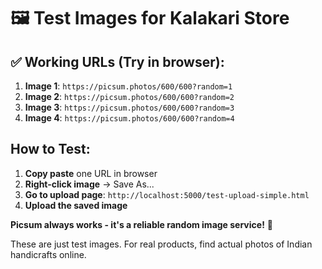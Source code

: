 # 🖼️ Test Images for Kalakari Store

## ✅ Working URLs (Try in browser):

1. **Image 1**: `https://picsum.photos/600/600?random=1`
2. **Image 2**: `https://picsum.photos/600/600?random=2`
3. **Image 3**: `https://picsum.photos/600/600?random=3`
4. **Image 4**: `https://picsum.photos/600/600?random=4`

## How to Test:

1. **Copy paste** one URL in browser
2. **Right-click image** → Save As...
3. **Go to upload page**: `http://localhost:5000/test-upload-simple.html`
4. **Upload the saved image**

**Picsum always works - it's a reliable random image service!** 🚀

These are just test images. For real products, find actual photos of Indian handicrafts online.
